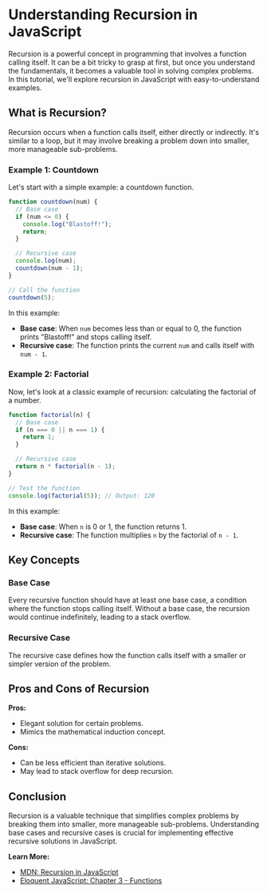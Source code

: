 # Understanding Recursion in JavaScript

Recursion is a powerful concept in programming that involves a function calling itself.
It can be a bit tricky to grasp at first, but once you understand the fundamentals, it becomes a valuable tool in solving complex problems.
In this tutorial, we'll explore recursion in JavaScript with easy-to-understand examples.

## What is Recursion?

Recursion occurs when a function calls itself, either directly or indirectly.
It's similar to a loop, but it may involve breaking a problem down into smaller, more manageable sub-problems.

### Example 1: Countdown

Let's start with a simple example: a countdown function.

```javascript
function countdown(num) {
  // Base case
  if (num <= 0) {
    console.log("Blastoff!");
    return;
  }

  // Recursive case
  console.log(num);
  countdown(num - 1);
}

// Call the function
countdown(5);
```

In this example:

- **Base case**: When `num` becomes less than or equal to 0, the function prints "Blastoff!" and stops calling itself.
- **Recursive case**: The function prints the current `num` and calls itself with `num - 1`.

### Example 2: Factorial

Now, let's look at a classic example of recursion: calculating the factorial of a number.

```javascript
function factorial(n) {
  // Base case
  if (n === 0 || n === 1) {
    return 1;
  }

  // Recursive case
  return n * factorial(n - 1);
}

// Test the function
console.log(factorial(5)); // Output: 120
```

In this example:

- **Base case**: When `n` is 0 or 1, the function returns 1.
- **Recursive case**: The function multiplies `n` by the factorial of `n - 1`.

## Key Concepts

### Base Case

Every recursive function should have at least one base case, a condition where the function stops calling itself.
Without a base case, the recursion would continue indefinitely, leading to a stack overflow.

### Recursive Case

The recursive case defines how the function calls itself with a smaller or simpler version of the problem.

## Pros and Cons of Recursion

**Pros:**

- Elegant solution for certain problems.
- Mimics the mathematical induction concept.

**Cons:**

- Can be less efficient than iterative solutions.
- May lead to stack overflow for deep recursion.

## Conclusion

Recursion is a valuable technique that simplifies complex problems by breaking them into smaller, more manageable sub-problems.
Understanding base cases and recursive cases is crucial for implementing effective recursive solutions in JavaScript.

**Learn More:**

- [MDN: Recursion in JavaScript](https://developer.mozilla.org/en-US/docs/Web/JavaScript/Guide/Functions#recursion)
- [Eloquent JavaScript: Chapter 3 - Functions](https://eloquentjavascript.net/03_functions.html)
